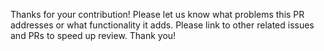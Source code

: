 Thanks for your contribution! Please let us know what problems this PR addresses or what functionality it adds. Please link to other related issues and PRs to speed up review. Thank you!
